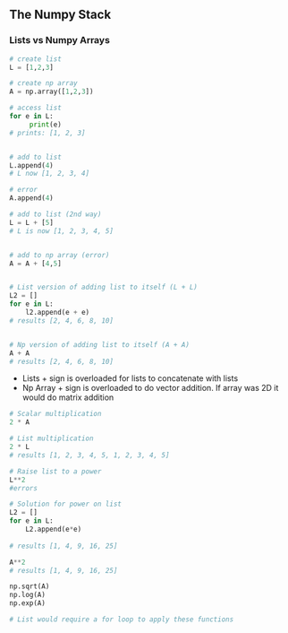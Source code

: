 ## The Numpy Stack 
### Lists vs Numpy Arrays
```python
# create list
L = [1,2,3]

# create np array
A = np.array([1,2,3])

# access list
for e in L:
     print(e)
# prints: [1, 2, 3]


# add to list
L.append(4)
# L now [1, 2, 3, 4]

# error
A.append(4)

# add to list (2nd way)
L = L + [5]
# L is now [1, 2, 3, 4, 5]


# add to np array (error)
A = A + [4,5]


# List version of adding list to itself (L + L)
L2 = []
for e in L:
    l2.append(e + e)
# results [2, 4, 6, 8, 10]


# Np version of adding list to itself (A + A)
A + A
# results [2, 4, 6, 8, 10]
```

- Lists + sign is overloaded for lists to concatenate with lists
- Np Array + sign is overloaded to do vector addition. If array was 2D it would do matrix addition

```python
# Scalar multiplication
2 * A

# List multiplication
2 * L
# results [1, 2, 3, 4, 5, 1, 2, 3, 4, 5]

# Raise list to a power
L**2
#errors

# Solution for power on list
L2 = []
for e in L:
    L2.append(e*e)
    
# results [1, 4, 9, 16, 25] 

A**2
# results [1, 4, 9, 16, 25] 

np.sqrt(A)
np.log(A)
np.exp(A)

# List would require a for loop to apply these functions

```
